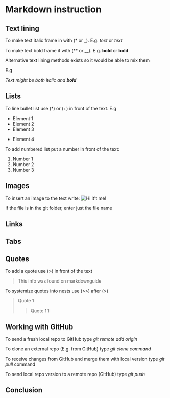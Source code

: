 # Markdown instruction

## Text lining

To make text italic frame in with (* or _). E.g. *text* or _text_

To make text bold frame it with (** or __). E.g. **bold** or __bold__

Alternative text lining methods exists so it would be able to mix them

E.g 

_Text might be both italic and **bold**_

## Lists

To line bullet list use (*) or (+) in front of the text.
E.g
* Element 1
* Element 2
* Element 3
+ Element 4

To add numbered list put a number in front of the text:

1. Number 1
2. Number 2
3. Number 3

## Images

To insert an image to the text write:
![Hi it't me!](Cat.jpg)

If the file is in the git folder, enter just the file name

## Links

## Tabs

## Quotes

To add a quote use (>) in front of the text

> This info was found on markdownguide

To systemize quotes into nests use (>>) after (>)

> Quote 1
>> Quote 1.1

## Working with GitHub

To send a fresh local repo to GitHub type *git remote add origin*

To clone an external repo (E.g. from GitHub) type *git clone <github url> command*

To receive changes from GitHub and merge them with local version type *git pull* command

To send local repo version to a remote repo (GitHub) type *git push*





## Conclusion

